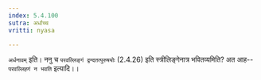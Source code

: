 ```yaml
---
index: 5.4.100
sutra: अर्धाच्च
vritti: nyasa

---
```

`अर्धनावम्` इति। ननु च `परवल्लिङ्गं द्वन्दतत्पुरुषयोः` (2.4.26) इति स्त्रीलिङ्गेनात्र भवितव्यमिति? अत आह--`परवल्लिह्गं न भवति` इत्यादि।।